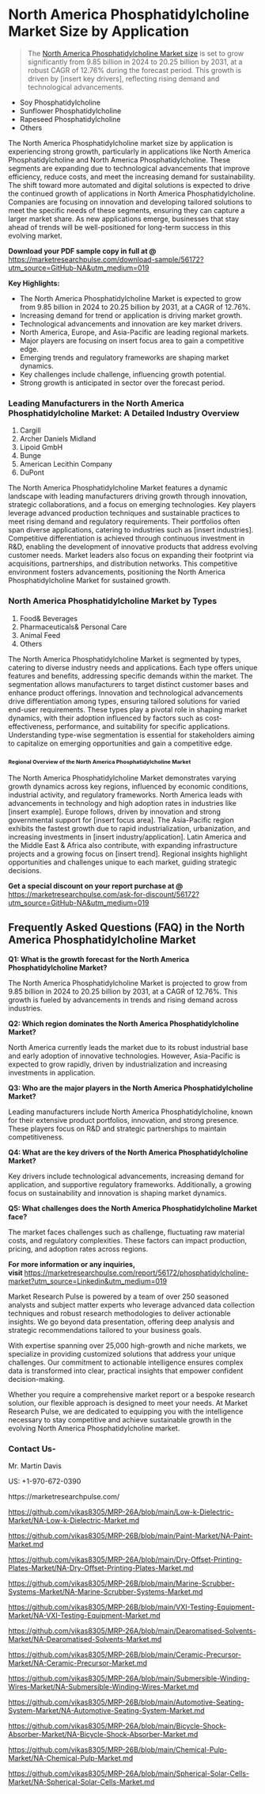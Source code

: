 <h1>North America Phosphatidylcholine Market&nbsp;Size by Application</h1><blockquote><p>The <a href="https://marketresearchpulse.com/download-sample/56172?utm_source=GitHub-NA&amp;utm_medium=019">North America Phosphatidylcholine Market size</a> is set to grow significantly from 9.85 billion in 2024 to 20.25 billion by 2031, at a robust CAGR of 12.76% during the forecast period. This growth is driven by [insert key drivers], reflecting rising demand and technological advancements.</p></blockquote><ul><li>Soy Phosphatidylcholine<li> Sunflower Phosphatidylcholine<li> Rapeseed Phosphatidylcholine<li> Others</li></ul><p>The North America Phosphatidylcholine market size by application is experiencing strong growth, particularly in applications like North America Phosphatidylcholine and North America Phosphatidylcholine. These segments are expanding due to technological advancements that improve efficiency, reduce costs, and meet the increasing demand for sustainability. The shift toward more automated and digital solutions is expected to drive the continued growth of applications in North America Phosphatidylcholine. Companies are focusing on innovation and developing tailored solutions to meet the specific needs of these segments, ensuring they can capture a larger market share. As new applications emerge, businesses that stay ahead of trends will be well-positioned for long-term success in this evolving market.</p><p><strong>Download your PDF sample copy in full at @ </strong><a href="https://marketresearchpulse.com/download-sample/56172?utm_source=GitHub-NA&amp;utm_medium=019">https://marketresearchpulse.com/download-sample/56172?utm_source=GitHub-NA&amp;utm_medium=019</a></p><p><strong>Key Highlights: </strong></p><ul><li>The North America Phosphatidylcholine Market is expected to grow from 9.85 billion in 2024 to 20.25 billion by 2031, at a CAGR of 12.76%.</li><li>Increasing demand for trend or application is driving market growth.</li><li>Technological advancements and innovation are key market drivers.</li><li>North America, Europe, and Asia-Pacific are leading regional markets.</li><li>Major players are focusing on insert focus area to gain a competitive edge.</li><li>Emerging trends and regulatory frameworks are shaping market dynamics.</li><li>Key challenges include challenge, influencing growth potential.</li><li>Strong growth is anticipated in sector over the forecast period.</li></ul><h3>Leading Manufacturers in the North America Phosphatidylcholine Market: A Detailed Industry Overview</h3><ol><li>Cargill</li><li>Archer Daniels Midland</li><li>Lipoid GmbH</li><li>Bunge</li><li>American Lecithin Company</li><li>DuPont</li></ol><div class="flex max-w-full flex-col flex-grow"><div class="min-h-8 text-message flex w-full flex-col items-end gap-2 whitespace-normal break-words [.text-message+&amp;]:mt-5" dir="auto" data-message-author-role="assistant" data-message-id="fd8432e4-4910-450d-b182-61b7bfb0a01f" data-message-model-slug="gpt-4o"><div class="flex w-full flex-col gap-1 empty:hidden first:pt-[3px]"><div class="markdown prose w-full break-words dark:prose-invert light"><p>The North America Phosphatidylcholine Market features a dynamic landscape with leading manufacturers driving growth through innovation, strategic collaborations, and a focus on emerging technologies. Key players leverage advanced production techniques and sustainable practices to meet rising demand and regulatory requirements. Their portfolios often span diverse applications, catering to industries such as [insert industries]. Competitive differentiation is achieved through continuous investment in R&amp;D, enabling the development of innovative products that address evolving customer needs. Market leaders also focus on expanding their footprint via acquisitions, partnerships, and distribution networks. This competitive environment fosters advancements, positioning the North America Phosphatidylcholine Market for sustained growth.</p></div></div></div></div><h3>North America Phosphatidylcholine Market by Types</h3><ol><li>Food& Beverages<li> Pharmaceuticals& Personal Care<li> Animal Feed<li> Others</li></ol><div class="flex max-w-full flex-col flex-grow"><div class="min-h-8 text-message flex w-full flex-col items-end gap-2 whitespace-normal break-words [.text-message+&amp;]:mt-5" dir="auto" data-message-author-role="assistant" data-message-id="084470be-0bb7-4664-bddf-5156b4f41249" data-message-model-slug="gpt-4o-mini"><div class="flex w-full flex-col gap-1 empty:hidden first:pt-[3px]"><div class="markdown prose w-full break-words dark:prose-invert light"><p>The North America Phosphatidylcholine Market is segmented by types, catering to diverse industry needs and applications. Each type offers unique features and benefits, addressing specific demands within the market. The segmentation allows manufacturers to target distinct customer bases and enhance product offerings. Innovation and technological advancements drive differentiation among types, ensuring tailored solutions for varied end-user requirements. These types play a pivotal role in shaping market dynamics, with their adoption influenced by factors such as cost-effectiveness, performance, and suitability for specific applications. Understanding type-wise segmentation is essential for stakeholders aiming to capitalize on emerging opportunities and gain a competitive edge.</p></div></div></div></div><h3><span style="font-size: 11px;">Regional Overview of the North America Phosphatidylcholine Market</span></h3><div class="flex max-w-full flex-col flex-grow"><div class="min-h-8 text-message flex w-full flex-col items-end gap-2 whitespace-normal break-words [.text-message+&amp;]:mt-5" dir="auto" data-message-author-role="assistant" data-message-id="e9038762-ce64-4e30-91c9-9bd413514231" data-message-model-slug="gpt-4o-mini"><div class="flex w-full flex-col gap-1 empty:hidden first:pt-[3px]"><div class="markdown prose w-full break-words dark:prose-invert light"><p>The North America Phosphatidylcholine Market demonstrates varying growth dynamics across key regions, influenced by economic conditions, industrial activity, and regulatory frameworks. North America leads with advancements in technology and high adoption rates in industries like [insert example]. Europe follows, driven by innovation and strong governmental support for [insert focus area]. The Asia-Pacific region exhibits the fastest growth due to rapid industrialization, urbanization, and increasing investments in [insert industry/application]. Latin America and the Middle East &amp; Africa also contribute, with expanding infrastructure projects and a growing focus on [insert trend]. Regional insights highlight opportunities and challenges unique to each market, guiding strategic decisions.</p></div></div></div></div><p><strong>Get a special discount on your report purchase at @ </strong><a href="https://marketresearchpulse.com/ask-for-discount/56172?utm_source=GitHub-NA&amp;utm_medium=019">https://marketresearchpulse.com/ask-for-discount/56172?utm_source=GitHub-NA&amp;utm_medium=019</a></p><h2>Frequently Asked Questions (FAQ) in the North America Phosphatidylcholine Market</h2><p><strong>Q1: What is the growth forecast for the North America Phosphatidylcholine Market?</strong></p><p>The North America Phosphatidylcholine Market is projected to grow from 9.85 billion in 2024 to 20.25 billion by 2031, at a CAGR of 12.76%. This growth is fueled by advancements in trends and rising demand across industries.</p><p><strong>Q2: Which region dominates the North America Phosphatidylcholine Market?</strong></p><p>North America currently leads the market due to its robust industrial base and early adoption of innovative technologies. However, Asia-Pacific is expected to grow rapidly, driven by industrialization and increasing investments in application.</p><p><strong>Q3: Who are the major players in the North America Phosphatidylcholine Market?</strong></p><p>Leading manufacturers include North America Phosphatidylcholine, known for their extensive product portfolios, innovation, and strong presence. These players focus on R&amp;D and strategic partnerships to maintain competitiveness.</p><p><strong>Q4: What are the key drivers of the North America Phosphatidylcholine Market?</strong></p><p>Key drivers include technological advancements, increasing demand for application, and supportive regulatory frameworks. Additionally, a growing focus on sustainability and innovation is shaping market dynamics.</p><p><strong>Q5: What challenges does the North America Phosphatidylcholine Market face?</strong></p><p>The market faces challenges such as challenge, fluctuating raw material costs, and regulatory complexities. These factors can impact production, pricing, and adoption rates across regions.</p><p><strong>For more information or any inquiries, visit&nbsp;</strong><a href="https://marketresearchpulse.com/report/56172/phosphatidylcholine-market?utm_source=Linkedin&utm_medium=019">https://marketresearchpulse.com/report/56172/phosphatidylcholine-market?utm_source=Linkedin&utm_medium=019</a></p><p>Market Research Pulse is powered by a team of over 250 seasoned analysts and subject matter experts who leverage advanced data collection techniques and robust research methodologies to deliver actionable insights. We go beyond data presentation, offering deep analysis and strategic recommendations tailored to your business goals.</p><p>With expertise spanning over 25,000 high-growth and niche markets, we specialize in providing customized solutions that address your unique challenges. Our commitment to actionable intelligence ensures complex data is transformed into clear, practical insights that empower confident decision-making.</p><p>Whether you require a comprehensive market report or a bespoke research solution, our flexible approach is designed to meet your needs. At Market Research Pulse, we are dedicated to equipping you with the intelligence necessary to stay competitive and achieve sustainable growth in the evolving North America Phosphatidylcholine market.</p><h3><strong>Contact Us-</strong></h3><p>Mr. Martin Davis</p><p>US: +1-970-672-0390</p><p>https://marketresearchpulse.com/</p><p><a href="https://github.com/vikas8305/MRP-26A/blob/main/Low-k-Dielectric-Market/NA-Low-k-Dielectric-Market.md">https://github.com/vikas8305/MRP-26A/blob/main/Low-k-Dielectric-Market/NA-Low-k-Dielectric-Market.md</a></p><p><a href="https://github.com/vikas8305/MRP-26B/blob/main/Paint-Market/NA-Paint-Market.md">https://github.com/vikas8305/MRP-26B/blob/main/Paint-Market/NA-Paint-Market.md</a></p><p><a href="https://github.com/vikas8305/MRP-26A/blob/main/Dry-Offset-Printing-Plates-Market/NA-Dry-Offset-Printing-Plates-Market.md">https://github.com/vikas8305/MRP-26A/blob/main/Dry-Offset-Printing-Plates-Market/NA-Dry-Offset-Printing-Plates-Market.md</a></p><p><a href="https://github.com/vikas8305/MRP-26B/blob/main/Marine-Scrubber-Systems-Market/NA-Marine-Scrubber-Systems-Market.md">https://github.com/vikas8305/MRP-26B/blob/main/Marine-Scrubber-Systems-Market/NA-Marine-Scrubber-Systems-Market.md</a></p><p><a href="https://github.com/vikas8305/MRP-26B/blob/main/VXI-Testing-Equipment-Market/NA-VXI-Testing-Equipment-Market.md">https://github.com/vikas8305/MRP-26B/blob/main/VXI-Testing-Equipment-Market/NA-VXI-Testing-Equipment-Market.md</a></p><p><a href="https://github.com/vikas8305/MRP-26A/blob/main/Dearomatised-Solvents-Market/NA-Dearomatised-Solvents-Market.md">https://github.com/vikas8305/MRP-26A/blob/main/Dearomatised-Solvents-Market/NA-Dearomatised-Solvents-Market.md</a></p><p><a href="https://github.com/vikas8305/MRP-26B/blob/main/Ceramic-Precursor-Market/NA-Ceramic-Precursor-Market.md">https://github.com/vikas8305/MRP-26B/blob/main/Ceramic-Precursor-Market/NA-Ceramic-Precursor-Market.md</a></p><p><a href="https://github.com/vikas8305/MRP-26A/blob/main/Submersible-Winding-Wires-Market/NA-Submersible-Winding-Wires-Market.md">https://github.com/vikas8305/MRP-26A/blob/main/Submersible-Winding-Wires-Market/NA-Submersible-Winding-Wires-Market.md</a></p><p><a href="https://github.com/vikas8305/MRP-26B/blob/main/Automotive-Seating-System-Market/NA-Automotive-Seating-System-Market.md">https://github.com/vikas8305/MRP-26B/blob/main/Automotive-Seating-System-Market/NA-Automotive-Seating-System-Market.md</a></p><p><a href="https://github.com/vikas8305/MRP-26A/blob/main/Bicycle-Shock-Absorber-Market/NA-Bicycle-Shock-Absorber-Market.md">https://github.com/vikas8305/MRP-26A/blob/main/Bicycle-Shock-Absorber-Market/NA-Bicycle-Shock-Absorber-Market.md</a></p><p><a href="https://github.com/vikas8305/MRP-26B/blob/main/Chemical-Pulp-Market/NA-Chemical-Pulp-Market.md">https://github.com/vikas8305/MRP-26B/blob/main/Chemical-Pulp-Market/NA-Chemical-Pulp-Market.md</a></p><p><a href="https://github.com/vikas8305/MRP-26A/blob/main/Spherical-Solar-Cells-Market/NA-Spherical-Solar-Cells-Market.md">https://github.com/vikas8305/MRP-26A/blob/main/Spherical-Solar-Cells-Market/NA-Spherical-Solar-Cells-Market.md</a></p>
